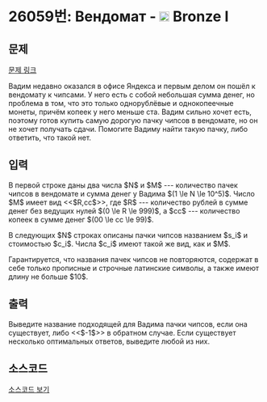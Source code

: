 # 26059번: Вендомат - <img src="https://static.solved.ac/tier_small/5.svg" style="height:20px" /> Bronze I

<!-- performance -->

<!-- 문제 제출 후 깃허브에 푸시를 했을 때 제출한 코드의 성능이 입력될 공간입니다.-->

<!-- end -->

## 문제

[문제 링크](https://boj.kr/26059)


<p>Вадим недавно оказался в офисе Яндекса и первым делом он пошёл к вендомату к чипсами. У него есть с собой небольшая сумма денег, но проблема в том, что это только однорублёвые и однокопеечные монеты, причём копеек у него меньше ста. Вадим сильно хочет есть, поэтому готов купить самую дорогую пачку чипсов в вендомате, но он не хочет получать сдачи. Помогите Вадиму найти такую пачку, либо ответить, что такой нет.</p>



## 입력


<p>В первой строке даны два числа $N$ и $M$ --- количество пачек чипсов в вендомате и сумма денег у Вадима $(1 \le N \le 10^5)$. Число $M$ имеет вид &lt;&lt;$R,cc$&gt;&gt;, где $R$ --- количество рублей в сумме денег без ведущих нулей $(0 \le R \le 999)$, а $cc$ --- количество копеек в сумме денег $(00 \le cc \le 99)$.</p>

<p>В следующих $N$ строках описаны пачки чипсов названием $s_i$ и стоимостью $c_i$. Числа $c_i$ имеют такой же вид, как и $M$.</p>

<p>Гарантируется, что названия пачек чипсов не повторяются, содержат в себе только прописные и строчные латинские символы, а также имеют длину не больше $10$.</p>



## 출력


<p>Выведите название подходящей для Вадима пачки чипсов, если она существует, либо &lt;&lt;$-1$&gt;&gt; в обратном случае. Если существует несколько оптимальных ответов, выведите любой из них.</p>



## 소스코드

[소스코드 보기](Вендомат.cpp)